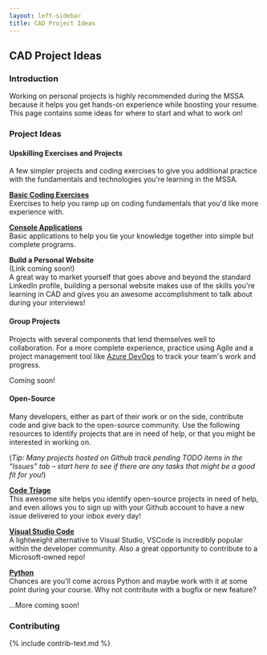 ```yaml
---
layout: left-sidebar
title: CAD Project Ideas
---
```


## CAD Project Ideas

### Introduction

Working on personal projects is highly recommended during the MSSA because it helps you get hands-on experience while boosting your resume.  This page contains some ideas for where to start and what to work on!

### Project Ideas

#### Upskilling Exercises and Projects

A few simpler projects and coding exercises to give you additional practice with the fundamentals and technologies you're learning in the MSSA.

[**Basic Coding Exercises**](/technical-skills/cad/project-ideas/basic-coding-exercises.html)  
Exercises to help you ramp up on coding fundamentals that you'd like more experience with.

[**Console Applications**](/technical-skills/cad/project-ideas/console-applications.html)  
Basic applications to help you tie your knowledge together into simple but complete programs.

**Build a Personal Website**  
(Link coming soon!)  
A great way to market yourself that goes above and beyond the standard LinkedIn profile, building a personal website makes use of the skills you're learning in CAD and gives you an awesome accomplishment to talk about during your interviews!

#### Group Projects

Projects with several components that lend themselves well to collaboration.  For a more complete experience, practice using Agile and a project management tool like [Azure DevOps](https://dev.azure.com) to track your team's work and progress.

Coming soon!

#### Open-Source

Many developers, either as part of their work or on the side, contribute code and give back to the open-source community.  Use the following resources to identify projects that are in need of help, or that you might be interested in working on.

(_Tip: Many projects hosted on Github track pending TODO items in the “Issues” tab – start here to see if there are any tasks that might be a good fit for you!_)

[**Code Triage**](https://www.codetriage.com/)  
This awesome site helps you identify open-source projects in need of help, and even allows you to sign up with your Github account to have a new issue delivered to your inbox every day!

[**Visual Studio Code**](https://github.com/microsoft/vscode)  
A lightweight alternative to Visual Studio, VSCode is incredibly popular within the developer community.  Also a great opportunity to contribute to a Microsoft-owned repo!

[**Python**](https://github.com/python)  
Chances are you’ll come across Python and maybe work with it at some point during your course.  Why not contribute with a bugfix or new feature?

...More coming soon!

### Contributing

{% include contrib-text.md %}